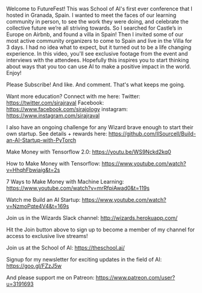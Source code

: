 Welcome to FutureFest! This was School of AI's first ever conference that I hosted in Granada, Spain. I wanted to meet the faces of our learning community in person, to see the work they were doing, and celebrate the collective future we’re all striving towards. So I searched for Castle’s in Europe on Airbnb, and found a villa in Spain! Then I invited some of our most active community organizers to come to Spain and live in the Villa for 3 days. I had no idea what to expect, but it turned out to be a life changing experience. In this video, you'll see exclusive footage from the event and interviews with the attendees. Hopefully this inspires you to start thinking about ways that you too can use AI to make a positive impact in the world. Enjoy! 

Please Subscribe! And like. And comment. That's what keeps me going. 

Want more education? Connect with me here:
Twitter: https://twitter.com/sirajraval
Facebook: https://www.facebook.com/sirajology
instagram: https://www.instagram.com/sirajraval

I also have an ongoing challenge for any Wizard brave enough to start their own startup. See details + rewards here:
https://github.com/llSourcell/Build-an-AI-Startup-with-PyTorch

Make Money with Tensorflow 2.0:
https://youtu.be/WS9Nckd2kq0

How to Make Money with Tensorflow:
https://www.youtube.com/watch?v=HhqhFbwiaig&t=2s

7 Ways to Make Money with Machine Learning: 
https://www.youtube.com/watch?v=mrRfpiAwad0&t=119s

Watch me Build an AI Startup:
https://www.youtube.com/watch?v=NzmoPqte4V4&t=169s

Join us in the Wizards Slack channel:
http://wizards.herokuapp.com/

Hit the Join button above to sign up to become a member of my channel for access to exclusive live streams!

Join us at the School of AI:
https://theschool.ai/

Signup for my newsletter for exciting updates in the field of AI:
https://goo.gl/FZzJ5w

And please support me on Patreon:
https://www.patreon.com/user?u=3191693